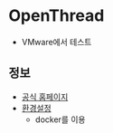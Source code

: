 
# OpenThread

* VMware에서 테스트


## 정보

* [공식 홈페이지](https://openthread.io/)
* [환경설정](https://openthread.io/guides/build)
  * docker를 이용
